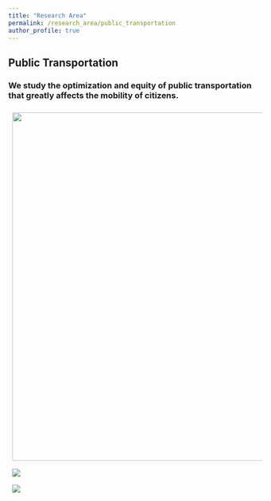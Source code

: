 ```yaml
---
title: "Research Area"
permalink: /research_area/public_transportation
author_profile: true
---
```

## Public Transportation
### We study the optimization and equity of public transportation that greatly affects the mobility of citizens. 

<div style="text-align:left"><img src="/assets/images/profile/research/김은정/슬라이드1.png" width="700" style="margin: 8px 8px 8px 8px;"/></div>

<div style="text-align:left"><img src="/assets/images/profile/research/문세동/슬라이드1.png" style="margin: 8px 8px 8px 8px;"/></div>

<div style="text-align:left"><img src="/assets/images/profile/research/윤현수/슬라이드2.png" style="margin: 8px 8px 8px 8px;"/></div>